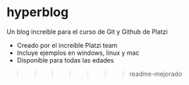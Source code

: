 # hyperblog
Un blog increible para el curso de Git y Github de Platzi

* Creado por el increible Platzi team
* Incluye ejemplos en windows, linux y mac
* Disponible para todas las edades
>>>>>>> readme-mejorado

